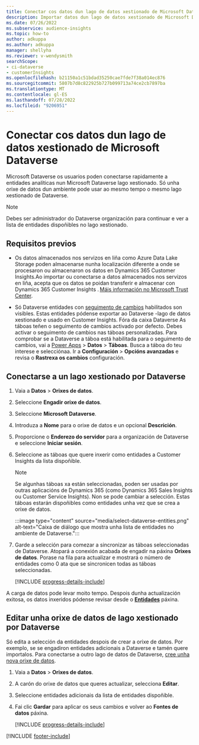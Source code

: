 ```yaml
---
title: Conectar cos datos dun lago de datos xestionado de Microsoft Dataverse
description: Importar datos dun lago de datos xestionado de Microsoft Dataverse.
ms.date: 07/26/2022
ms.subservice: audience-insights
ms.topic: how-to
author: adkuppa
ms.author: adkuppa
manager: shellyha
ms.reviewer: v-wendysmith
searchScope:
- ci-dataverse
- customerInsights
ms.openlocfilehash: b21150a1c51bdad35250cae7fde7f38a014ec876
ms.sourcegitcommit: 5807b7d8c822925b727b099713a74ce2cb7897ba
ms.translationtype: MT
ms.contentlocale: gl-ES
ms.lasthandoff: 07/28/2022
ms.locfileid: "9206951"
---
```

# <a name="connect-to-data-in-a-microsoft-dataverse-managed-data-lake"></a>Conectar cos datos dun lago de datos xestionado de Microsoft Dataverse

Microsoft Dataverse os usuarios poden conectarse rapidamente a entidades analíticas nun Microsoft Dataverse lago xestionado. Só unha orixe de datos dun ambiente pode usar ao mesmo tempo o mesmo lago xestionado de Dataverse.

> [!NOTE]
> Debes ser administrador do Dataverse organización para continuar e ver a lista de entidades dispoñibles no lago xestionado.

## <a name="prerequisites"></a>Requisitos previos

- Os datos almacenados nos servizos en liña como Azure Data Lake Storage poden almacenarse nunha localización diferente a onde se procesaron ou almacenaron os datos en Dynamics 365 Customer Insights.Ao importar ou conectarse a datos almacenados nos servizos en liña, acepta que os datos se poidan transferir e almacenar con Dynamics 365 Customer Insights . [Máis información no Microsoft Trust Center](https://www.microsoft.com/trust-center).

- Só Dataverse entidades con [seguimento de cambios](/power-platform/admin/enable-change-tracking-control-data-synchronization) habilitados son visibles. Estas entidades pódense exportar ao Dataverse -lago de datos xestionado e usado en Customer Insights. Fóra da caixa Dataverse As táboas teñen o seguimento de cambios activado por defecto. Debes activar o seguimento de cambios nas táboas personalizadas. Para comprobar se a Dataverse a táboa está habilitada para o seguimento de cambios, vai a [Power Apps](https://make.powerapps.com) > **Datos** > **Táboas**. Busca a táboa do teu interese e selecciónaa. Ir a **Configuración** > **Opcións avanzadas** e revisa o **Rastrexa os cambios** configuración.

## <a name="connect-to-a-dataverse-managed-lake"></a>Conectarse a un lago xestionado por Dataverse

1. Vaia a **Datos** > **Orixes de datos**.

1. Seleccione **Engadir orixe de datos**.

1. Seleccione **Microsoft Dataverse**.

1. Introduza a **Nome** para o orixe de datos e un opcional **Descrición**.

1. Proporcione o **Enderezo do servidor** para a organización de Dataverse e seleccione **Iniciar sesión**.

1. Seleccione as táboas que quere inxerir como entidades a Customer Insights da lista dispoñible.

   > [!NOTE]
   > Se algunhas táboas xa están seleccionadas, poden ser usadas por outras aplicacións de Dynamics 365 (como Dynamics 365 Sales Insights ou Customer Service Insights). Non se pode cambiar a selección. Estas táboas estarán dispoñibles como entidades unha vez que se crea a orixe de datos.

    :::image type="content" source="media/select-dataverse-entities.png" alt-text="Caixa de diálogo que mostra unha lista de entidades no ambiente de Dataverse.":::

1. Garde a selección para comezar a sincronizar as táboas seleccionadas de Dataverse. Atopará a conexión acabada de engadir na páxina **Orixes de datos**. Porase na fila para actualizar e mostrará o número de entidades como 0 ata que se sincronicen todas as táboas seleccionadas.

   [!INCLUDE [progress-details-include](includes/progress-details-pane.md)]

A carga de datos pode levar moito tempo. Despois dunha actualización exitosa, os datos inxeridos pódense revisar desde o [**Entidades**](entities.md) páxina.

## <a name="edit-a-dataverse-managed-lake-data-source"></a>Editar unha orixe de datos de lago xestionado por Dataverse

Só edita a selección da entidades despois de crear a orixe de datos. Por exemplo, se se engadiron entidades adicionais a Dataverse e tamén quere importalos.
Para conectarse a outro lago de datos de Dataverse, [cree unha nova orixe de datos](#connect-to-a-dataverse-managed-lake).

1. Vaia a **Datos** > **Orixes de datos**.

1. A carón do orixe de datos que queres actualizar, selecciona **Editar**.

1. Seleccione entidades adicionais da lista de entidades dispoñible.

1. Fai clic **Gardar** para aplicar os seus cambios e volver ao **Fontes de datos** páxina.

   [!INCLUDE [progress-details-include](includes/progress-details-pane.md)]

[!INCLUDE [footer-include](includes/footer-banner.md)]

